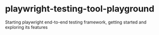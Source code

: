 # playwright-testing-tool-playground
Starting playwright end-to-end testing framework, getting started and exploring its features
